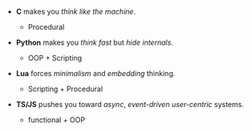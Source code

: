 - **C** makes you _think like the machine_.
	- Procedural

- **Python** makes you _think fast_ but _hide internals_.
	- OOP + Scripting
    
- **Lua** forces _minimalism_ and _embedding_ thinking.
	- Scripting + Procedural
    
- **TS/JS** pushes you toward _async_, _event-driven_ _user-centric_ systems.
	- functional + OOP
